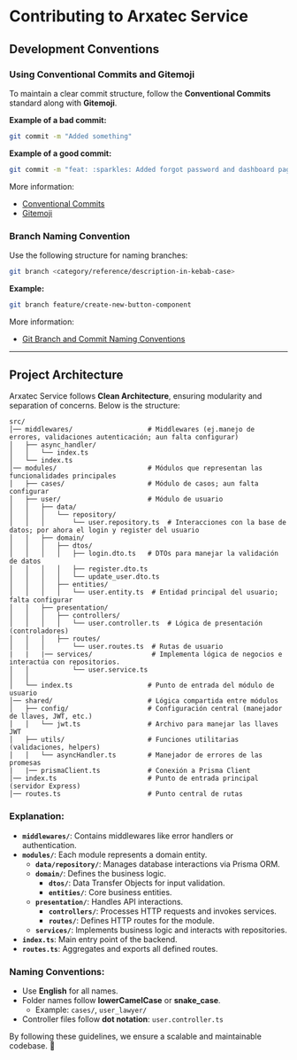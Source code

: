   # Contributing to Arxatec Service

  ## Development Conventions

  ### Using Conventional Commits and Gitemoji

  To maintain a clear commit structure, follow the **Conventional Commits** standard along with **Gitemoji**.

  **Example of a bad commit:**

  ```sh
  git commit -m "Added something"
  ```

  **Example of a good commit:**

  ```sh
  git commit -m "feat: :sparkles: Added forgot password and dashboard page"
  ```

  More information:

  - [Conventional Commits](https://www.conventionalcommits.org/en/v1.0.0/)
  - [Gitemoji](https://gitmoji.dev/)

  ### Branch Naming Convention

  Use the following structure for naming branches:

  ```sh
  git branch <category/reference/description-in-kebab-case>
  ```

  **Example:**

  ```sh
  git branch feature/create-new-button-component
  ```

  More information:

  - [Git Branch and Commit Naming Conventions](https://dev.to/varbsan/a-simplified-convention-for-naming-branches-and-commits-in-git-il4)

  ---

  ## Project Architecture

  Arxatec Service follows **Clean Architecture**, ensuring modularity and separation of concerns. Below is the structure:

  ```
  src/
  │── middlewares/                   # Middlewares (ej.manejo de errores, validaciones autenticación; aun falta configurar)
  │   ├── async_handler/             
  │   │   └── index.ts               
  │   └── index.ts                  
  │── modules/                       # Módulos que representan las funcionalidades principales
  │   ├── cases/                     # Módulo de casos; aun falta configurar
  │   ├── user/                      # Módulo de usuario
  │   │   ├── data/                  
  │   │   │   └── repository/        
  │   │   │       └── user.repository.ts  # Interacciones con la base de datos; por ahora el login y register del usuario
  │   │   ├── domain/                
  │   │   │   ├── dtos/              
  │   │   │   │   ├── login.dto.ts   # DTOs para manejar la validación de datos
  │   │   │   │   ├── register.dto.ts
  │   │   │   │   └── update_user.dto.ts
  │   │   │   ├── entities/          
  │   │   │   │   └── user.entity.ts  # Entidad principal del usuario; falta configurar
  │   │   ├── presentation/          
  │   │   │   ├── controllers/       
  │   │   │   │   └── user.controller.ts  # Lógica de presentación (controladores)
  │   │   │   ├── routes/            
  │   │   │       └── user.routes.ts  # Rutas de usuario
  |   |   |── services/               # Implementa lógica de negocios e interactúa con repositorios.
  │   │           └── user.service.ts    
  │   │   
  │   └── index.ts                   # Punto de entrada del módulo de usuario
  │── shared/                        # Lógica compartida entre módulos
  │   ├── config/                    # Configuración central (manejador de llaves, JWT, etc.)
  │   │   └── jwt.ts                 # Archivo para manejar las llaves JWT
  │   ├── utils/                     # Funciones utilitarias (validaciones, helpers)
  │   │   └── asyncHandler.ts        # Manejador de errores de las promesas
  |   |── prismaClient.ts            # Conexión a Prisma Client
  │── index.ts                       # Punto de entrada principal (servidor Express)
  │── routes.ts                      # Punto central de rutas                     

  ```

  ### Explanation:

  - **`middlewares/`**: Contains middlewares like error handlers or authentication.
  - **`modules/`**: Each module represents a domain entity.
    - **`data/repository/`**: Manages database interactions via Prisma ORM.
    - **`domain/`**: Defines the business logic.
      - **`dtos/`**: Data Transfer Objects for input validation.
      - **`entities/`**: Core business entities.
    - **`presentation/`**: Handles API interactions.
      - **`controllers/`**: Processes HTTP requests and invokes services.
      - **`routes/`**: Defines HTTP routes for the module.
    - **`services/`**: Implements business logic and interacts with repositories.
  - **`index.ts`**: Main entry point of the backend.
  - **`routes.ts`**: Aggregates and exports all defined routes.

  ### Naming Conventions:

  - Use **English** for all names.
  - Folder names follow **lowerCamelCase** or **snake_case**.
    - Example: `cases/`, `user_lawyer/`
  - Controller files follow **dot notation**: `user.controller.ts`

  By following these guidelines, we ensure a scalable and maintainable codebase. 🚀
